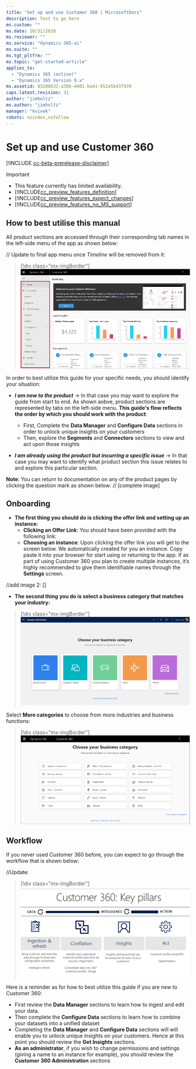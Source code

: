 ```yaml
---
title: "Set up and use Customer 360 | MicrosoftDocs"
description: Text to go here
ms.custom: ""
ms.date: 10/31/2018
ms.reviewer: ""
ms.service: "dynamics-365-ai"
ms.suite: ""
ms.tgt_pltfrm: ""
ms.topic: "get-started-article"
applies_to: 
  - "Dynamics 365 (online)"
  - "Dynamics 365 Version 9.x"
ms.assetid: 83200632-a36b-4401-ba41-952e5b43f939
caps.latest.revision: 31
author: "jimholtz"
ms.author: "jimholtz"
manager: "kvivek"
robots: noindex,nofollow
---
```

# Set up and use Customer 360 

[!INCLUDE [cc-beta-prerelease-disclaimer](../includes/cc-beta-prerelease-disclaimer.md)]

> [!IMPORTANT]
> - This feature currently has limited availability.
> - [!INCLUDE[cc_preview_features_definition](../includes/cc-preview-features-definition.md)]  
> - [!INCLUDE[cc_preview_features_expect_changes](../includes/cc-preview-features-expect-changes.md)]  
> - [!INCLUDE[cc_preview_features_no_MS_support](../includes/cc-preview-features-no-ms-support.md)]  

## How to best utilise this manual

All product sections are accessed through their corresponding tab names in the left-side menu of the app as shown below:

// Update to final app menu once *Timeline* will be removed from it:
> [!div class="mx-imgBorder"] 
> ![](media/customer-dashboard-full.png "Customer dashboard")

In order to best utilize this guide for your specific needs, you should identify your situation:
- ***I am new to the product*** -> In that case you may want to explore the guide from start to end. As shown aobve, product sections are represented by tabs on the left-side menu. **This guide's flow reflects the order by which you should work with the product**:
     - First, Complete the **Data Manager** and **Configure Data** sections in order to unlock unique insights on your customers 
     - Then, explore the **Segments** and **Connectors** sections to view and act upon those insights  
     
- ***I am already using the product but incurring a specific issue*** -> In that case you may want to identify what product section this issue relates to and explore this particular section. 

**Note**: You can return to documentation on any of the product pages by clicking the question mark as shown below:
// [complete image]

## Onboarding 

- **The first thing you should do is clicking the offer link and setting up an instance:**
    - **Clicking an Offer Link**: You should have been provided with the following link: 
    - **Choosing an instance**: Upon clicking the offer link you will get to the screen below. We automatically created for you an instance. Copy paste it into your browser for start using or returning to the app. If as part of using Customer 360 you plan to create multiple instances, it’s highly recommended to give them identifiable names through the **Settings** screen. 

//add image 2:
[]

- **The second thing you do is select a business category that matches your industry:**

> [!div class="mx-imgBorder"] 
> ![](media/choose-business-category720.png "Select a business category")

Select **More categories** to choose from more industries and business functions:

> [!div class="mx-imgBorder"] 
> ![](media/more-categories.png "More categories")

## Workflow
If you never used Customer 360 before, you can expect to go through the workflow that is shown below:

//Update:
> [!div class="mx-imgBorder"] 
> ![](media/key-pillars.png "Key pillars")

Here is a reminder as for how to best utilize this guide if you are new to Customer 360:
- First review the **Data Manager** sections to learn how to ingest and edit your data.
- Then complete the **Configure Data** sections to learn how to combine your datasets into a unified dataset 
- Completing the **Data Manager** and **Configure Data** sections will will enable you to unlock unique insights on your customers. Hence at this point you should review the **Get Insights** sections. 
- **As an administrator**, if you wish to change permissions and settings (giving a name to an instance for example), you should review the **Customer 360 Administration** sections





